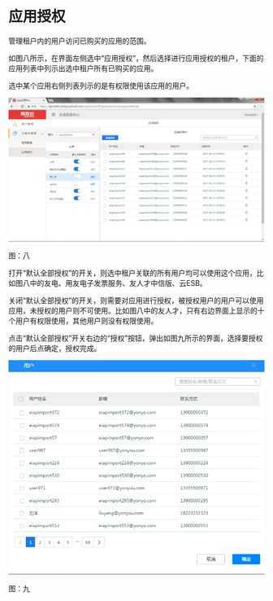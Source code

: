 # 应用授权

管理租户内的用户访问已购买的应用的范围。

如图八所示，在界面左侧选中“应用授权”，然后选择进行应用授权的租户，下面的应用列表中列示出选中租户所有已购买的应用。

选中某个应用右侧列表列示的是有权限使用该应用的用户。

![](/articles/quickstart/2-/images/image10.png)

图：八

打开“默认全部授权”的开关，则选中租户关联的所有用户均可以使用这个应用，比如图八中的友电、用友电子发票服务、友人才中信版、云ESB。

关闭“默认全部授权”的开关，则需要对应用进行授权，被授权用户的用户可以使用应用，未授权的用户则不可使用。比如图八中的友人才，只有右边界面上显示的十个用户有权限使用，其他用户则没有权限使用。

点击“默认全部授权”开关右边的“授权”按钮，弹出如图九所示的界面，选择要授权的用户后点确定，授权完成。

![](/articles/quickstart/2-/images/image11.png)

图：九


